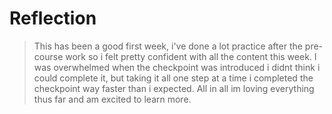 # Reflection
> This has been a good first week, i've done a lot practice after the pre-course work so i felt pretty confident with all the content this week. I was overwhelmed when the checkpoint was introduced i didnt think i could complete it, but taking it all one step at a time i completed the checkpoint way faster than i expected. All in all im loving everything thus far and am excited to learn more.